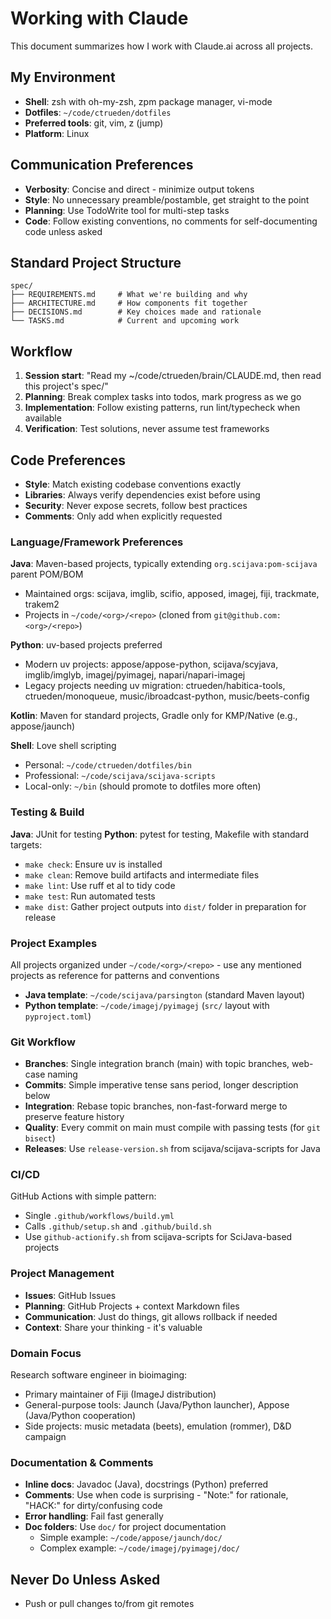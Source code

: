 # Working with Claude

This document summarizes how I work with Claude.ai across all projects.

## My Environment

- **Shell**: zsh with oh-my-zsh, zpm package manager, vi-mode
- **Dotfiles**: `~/code/ctrueden/dotfiles`
- **Preferred tools**: git, vim, z (jump)
- **Platform**: Linux

## Communication Preferences

- **Verbosity**: Concise and direct - minimize output tokens
- **Style**: No unnecessary preamble/postamble, get straight to the point
- **Planning**: Use TodoWrite tool for multi-step tasks
- **Code**: Follow existing conventions, no comments for self-documenting code unless asked

## Standard Project Structure

```
spec/
├── REQUIREMENTS.md     # What we're building and why
├── ARCHITECTURE.md     # How components fit together
├── DECISIONS.md        # Key choices made and rationale
└── TASKS.md            # Current and upcoming work
```

## Workflow

1. **Session start**: "Read my ~/code/ctrueden/brain/CLAUDE.md, then read this project's spec/"
2. **Planning**: Break complex tasks into todos, mark progress as we go
3. **Implementation**: Follow existing patterns, run lint/typecheck when available
4. **Verification**: Test solutions, never assume test frameworks

## Code Preferences

- **Style**: Match existing codebase conventions exactly
- **Libraries**: Always verify dependencies exist before using
- **Security**: Never expose secrets, follow best practices
- **Comments**: Only add when explicitly requested

### Language/Framework Preferences

**Java**: Maven-based projects, typically extending `org.scijava:pom-scijava` parent POM/BOM
- Maintained orgs: scijava, imglib, scifio, apposed, imagej, fiji, trackmate, trakem2
- Projects in `~/code/<org>/<repo>` (cloned from `git@github.com:<org>/<repo>`)

**Python**: uv-based projects preferred
- Modern uv projects: appose/appose-python, scijava/scyjava, imglib/imglyb, imagej/pyimagej, napari/napari-imagej
- Legacy projects needing uv migration: ctrueden/habitica-tools, ctrueden/monoqueue, music/ibroadcast-python, music/beets-config

**Kotlin**: Maven for standard projects, Gradle only for KMP/Native (e.g., appose/jaunch)

**Shell**: Love shell scripting
- Personal: `~/code/ctrueden/dotfiles/bin`
- Professional: `~/code/scijava/scijava-scripts`
- Local-only: `~/bin` (should promote to dotfiles more often)

### Testing & Build

**Java**: JUnit for testing
**Python**: pytest for testing, Makefile with standard targets:
- `make check`: Ensure uv is installed
- `make clean`: Remove build artifacts and intermediate files
- `make lint`: Use ruff et al to tidy code
- `make test`: Run automated tests
- `make dist`: Gather project outputs into `dist/` folder in preparation for release

### Project Examples
All projects organized under `~/code/<org>/<repo>` - use any mentioned projects as reference for patterns and conventions
- **Java template**: `~/code/scijava/parsington` (standard Maven layout)
- **Python template**: `~/code/imagej/pyimagej` (`src/` layout with `pyproject.toml`)

### Git Workflow
- **Branches**: Single integration branch (main) with topic branches, web-case naming
- **Commits**: Simple imperative tense sans period, longer description below
- **Integration**: Rebase topic branches, non-fast-forward merge to preserve feature history
- **Quality**: Every commit on main must compile with passing tests (for `git bisect`)
- **Releases**: Use `release-version.sh` from scijava/scijava-scripts for Java

### CI/CD
GitHub Actions with simple pattern:
- Single `.github/workflows/build.yml`
- Calls `.github/setup.sh` and `.github/build.sh`
- Use `github-actionify.sh` from scijava-scripts for SciJava-based projects

### Project Management
- **Issues**: GitHub Issues
- **Planning**: GitHub Projects + context Markdown files
- **Communication**: Just do things, git allows rollback if needed
- **Context**: Share your thinking - it's valuable

### Domain Focus
Research software engineer in bioimaging:
- Primary maintainer of Fiji (ImageJ distribution)
- General-purpose tools: Jaunch (Java/Python launcher), Appose (Java/Python cooperation)
- Side projects: music metadata (beets), emulation (rommer), D&D campaign

### Documentation & Comments
- **Inline docs**: Javadoc (Java), docstrings (Python) preferred
- **Comments**: Use when code is surprising - "Note:" for rationale, "HACK:" for dirty/confusing code
- **Error handling**: Fail fast generally
- **Doc folders**: Use `doc/` for project documentation
  - Simple example: `~/code/appose/jaunch/doc/`
  - Complex example: `~/code/imagej/pyimagej/doc/`

## Never Do Unless Asked

- Push or pull changes to/from git remotes
